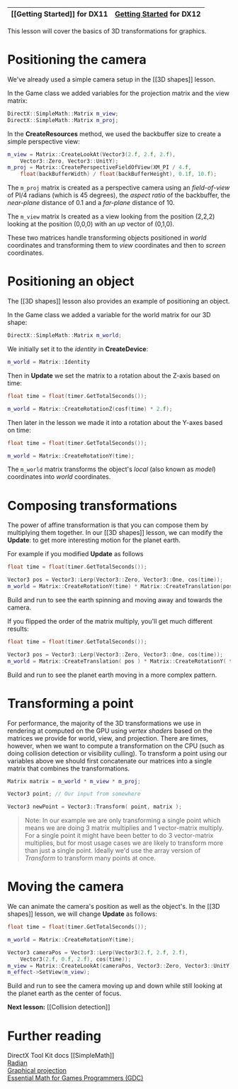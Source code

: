 |[[Getting Started]] for DX11|[Getting Started](https://github.com/microsoft/DirectXTK12/wiki/Getting-Started) for DX12|
|---|---|

This lesson will cover the basics of 3D transformations for graphics.

# Positioning the camera
We've already used a simple camera setup in the [[3D shapes]] lesson.

In the Game class we added variables for the projection matrix and the view matrix:

```cpp
DirectX::SimpleMath::Matrix m_view;
DirectX::SimpleMath::Matrix m_proj;
```



In the **CreateResources** method, we used the backbuffer size to create a simple perspective view:

```cpp
m_view = Matrix::CreateLookAt(Vector3(2.f, 2.f, 2.f),
    Vector3::Zero, Vector3::UnitY);
m_proj = Matrix::CreatePerspectiveFieldOfView(XM_PI / 4.f,
    float(backBufferWidth) / float(backBufferHeight), 0.1f, 10.f);
```

The ``m_proj`` matrix is created as a perspective camera using an _field-of-view_ of PI/4 radians (which is 45 degrees), the _aspect ratio_ of the backbuffer, the _near-plane_ distance of 0.1 and a _far-plane_ distance of 10.

The ``m_view`` matrix Is created as a view looking from the position (2,2,2) looking at the position (0,0,0) with an _up_ vector of (0,1,0).

These two matrices handle transforming objects positioned in _world_ coordinates and transforming them to _view_ coordinates and then to _screen_ coordinates.

# Positioning an object

The [[3D shapes]] lesson also provides an example of positioning an object.

In the Game class we added a variable for the world matrix for our 3D shape:

```cpp
DirectX::SimpleMath::Matrix m_world;
```

We initially set it to the _identity_ in **CreateDevice**:

```cpp
m_world = Matrix::Identity
```

Then in **Update** we set the matrix to a rotation about the Z-axis based on time:

```cpp
float time = float(timer.GetTotalSeconds());

m_world = Matrix::CreateRotationZ(cosf(time) * 2.f);
```

Then later in the lesson we made it into a rotation about the Y-axes based on time:

```cpp
float time = float(timer.GetTotalSeconds());

m_world = Matrix::CreateRotationY(time);
````

The ``m_world`` matrix transforms the object's _local_ (also known as _model_) coordinates into _world_ coordinates.

# Composing transformations

The power of affine transformation is that you can compose them by multiplying them together. In our [[3D shapes]] lesson, we can modify the **Update**: to get more interesting motion for the planet earth.

For example if you modified **Update** as follows

```cpp
float time = float(timer.GetTotalSeconds());

Vector3 pos = Vector3::Lerp(Vector3::Zero, Vector3::One, cos(time));
m_world = Matrix::CreateRotationY(time) * Matrix::CreateTranslation(pos);
```

Build and run to see the earth spinning and moving away and towards the camera.

If you flipped the order of the matrix multiply, you'll get much different results:

```cpp
float time = float(timer.GetTotalSeconds());

Vector3 pos = Vector3::Lerp(Vector3::Zero, Vector3::One, cos(time));
m_world = Matrix::CreateTranslation( pos ) * Matrix::CreateRotationY( time);
```

Build and run to see the planet earth moving in a more complex pattern.

# Transforming a point

For performance, the majority of the 3D transformations we use in rendering at computed on the GPU using _vertex shaders_ based on the matrices we provide for world, view, and projection. There are times, however, when we want to compute a transformation on the CPU (such as doing collision detection or visibility culling). To transform a point using our variables above we should first concatenate our matrices into a single matrix that combines the transformations.

```cpp
Matrix matrix = m_world * m_view * m_proj;

Vector3 point; // Our input from somewhere

Vector3 newPoint = Vector3::Transform( point, matrix );
```

> Note: In our example we are only transforming a single point which means we are doing 3 matrix multiplies and 1 vector-matrix multiply. For a single point it might have been better to do 3 vector-matrix multiplies, but for most usage cases we are likely to transform more than just a single point. Ideally we'd use the array version of *Transform* to transform many points at once.

# Moving the camera
We can animate the camera's position as well as the object's. In the [[3D shapes]] lesson, we will change **Update** as follows:

```cpp
float time = float(timer.GetTotalSeconds());

m_world = Matrix::CreateRotationY(time);

Vector3 cameraPos = Vector3::Lerp(Vector3(2.f, 2.f, 2.f),
    Vector3(2.f, 0.f, 2.f), cos(time));
m_view = Matrix::CreateLookAt(cameraPos, Vector3::Zero, Vector3::UnitY);
m_effect->SetView(m_view);
```

Build and run to see the camera moving up and down while still looking at the planet earth as the center of focus.

**Next lesson:** [[Collision detection]]

# Further reading

DirectX Tool Kit docs [[SimpleMath]]  
[Radian](http://wikipedia.org/wiki/Radian)  
[Graphical projection](http://wikipedia.org/wiki/Graphical_projection)  
[Essential Math for Games Programmers (GDC)](http://www.essentialmath.com/)
